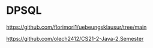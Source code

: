 # DPSQL
https://github.com/florimori1/uebeungsklausur/tree/main

https://github.com/olech2412/CS21-2-Java-2.Semester
